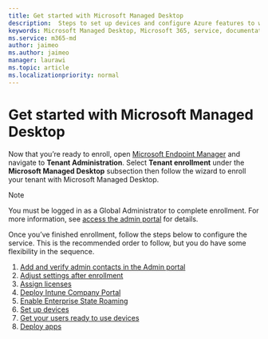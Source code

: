 ```yaml
---
title: Get started with Microsoft Managed Desktop 
description:  Steps to set up devices and configure Azure features to work with the service
keywords: Microsoft Managed Desktop, Microsoft 365, service, documentation
ms.service: m365-md
author: jaimeo
ms.author: jaimeo
manager: laurawi
ms.topic: article
ms.localizationpriority: normal
---
```


# Get started with Microsoft Managed Desktop

Now that you’re ready to enroll, open [Microsoft Endpoint Manager](https://endpoint.microsoft.com/) and navigate to **Tenant Administration**. Select **Tenant enrollment** under the **Microsoft Managed Desktop** subsection then follow the wizard to enroll your tenant with Microsoft Managed Desktop.

> [!NOTE]
> You must be logged in as a Global Administrator to complete enrollment. For more information, see [access the admin portal](access-admin-portal.md) for details.

Once you’ve finished enrollment, follow the steps below to configure the service. This is the recommended order to follow, but you do have some flexibility in the sequence. 

1. [Add and verify admin contacts in the Admin portal](add-admin-contacts.md)
2. [Adjust settings after enrollment](conditional-access.md)
3. [Assign licenses](assign-licenses.md)
4. [Deploy Intune Company Portal](company-portal.md)
5. [Enable Enterprise State Roaming](enterprise-state-roaming.md)
6. [Set up devices](set-up-devices.md)
7. [Get your users ready to use devices](get-started-devices.md)
8. [Deploy apps](deploy-apps.md)
